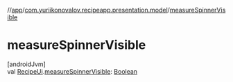 //[app](../../index.md)/[com.yuriikonovalov.recipeapp.presentation.model](index.md)/[measureSpinnerVisible](measure-spinner-visible.md)

# measureSpinnerVisible

[androidJvm]\
val [RecipeUi](-recipe-ui/index.md).[measureSpinnerVisible](measure-spinner-visible.md): [Boolean](https://kotlinlang.org/api/latest/jvm/stdlib/kotlin/-boolean/index.html)

